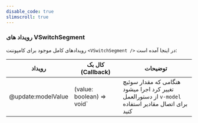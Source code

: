 ```yaml
---
disable_code: true
slimscroll: true
---
```


### رویداد های VSwitchSegment

رویدادهای کامل موجود برای کامپوننت `<VSwitchSegment />` در اینجا آمده است:

| رویداد             | کال بک (Callback)                                          | توضیحات                                                                                                 |
| ------------------ | ---------------------------------------------------------- | ------------------------------------------------------------------------------------------------------- |
| @update:modelValue | <span class="is-function">(value: boolean) => void`</span> | هنگامی که مقدار سوئیچ تغییر کرد اجرا میشود <br />از دستورالعمل `v-model` برای اتصال مقادیر استفاده کنید |
